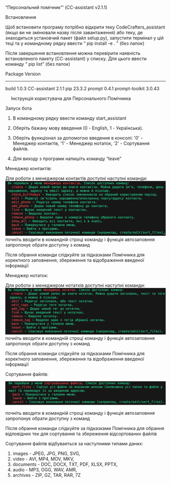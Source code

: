 “Персональний помічник”ʼ 
(CC-assistant v2.1.1)


Встановлення

Щоб встановити програму потрібно відкрити теку CodeCrafters_assistant (якщо ви не змінювали назву після завантаження) або теку, де знаходиться установчий пакет (файл setup.py), запустити термінал у цій теці та у командному рядку ввести “ pip install -e . ” (без лапок)

Після завершення встановлення можна перевірити наявність встановленого пакету (CC-assistant) у списку.
Для цього ввести команду “ pip list” (без лапок)

Package         Version
--------------- -------
build           1.0.3
CC-assistant    2.1.1
pip             23.3.2
prompt          0.4.1
prompt-toolkit  3.0.43


 
Інструкція користувача для Персонального Помічника

Запуск бота

1.	В командному рядку ввести команду  start_assistant
2.	Оберіть бажану мову введення (0 - English, 1 - Українська).
3.	Оберіть функціонал за допомогою введення в консолі:
'0' - Менеджер контактів,
'1' - Менеджер нотаток,
'2' - Сортування файлів.

4.	Для виходу з програми напишіть команду “leave”

Менеджер контактів:

Для роботи з менеджером контактів доступні наступні команди:
 ![Screen_1](screenshots/image.png)
почніть вводити в командній строці команду і функція автозаповння запропонує обрати доступну з команд

Після обрання команди слідкуйте за підказками Помічника для коректного заповнення, збереження та відображення  введеної інформації

Менеджер нотаток:

Для роботи з менеджером нотатків доступні наступні команди:
 ![Screen_2](screenshots/image-1.png)
почніть вводити в командній строці команду і функція автозаповння запропонує обрати доступну з команд

Після обрання команди слідкуйте за підказками Помічника для коректного заповнення, збереження та відображення  введеної інформації

Сортування файлів:

  ![Screen_2](screenshots/image-2.png)
 
почніть вводити в командній строці команду і функція автозаповння запропонує обрати доступну з команд

Після обрання команди слідкуйте за підказками Помічника для обрання відповідних тек для сортування та збереження відсортованих файлів

Сортування файлів відбуваеться за наступними типами даних: 
1. images - JPEG, JPG, PNG, SVG,
2. video - AVI, MP4, MOV, MKV, 
3. documents - DOC, DOCX, TXT, PDF, XLSX, PPTX,
4. audio - MP3, OGG, WAV, AMR,
5. archives - ZIP, GZ, TAR, RAR, 7Z
